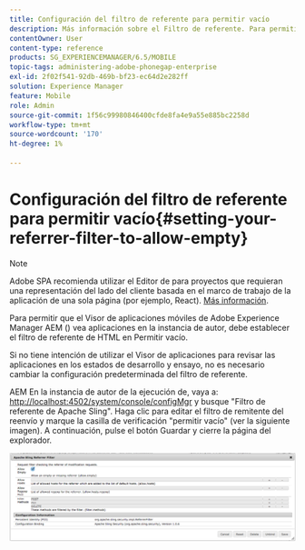 ```yaml
---
title: Configuración del filtro de referente para permitir vacío
description: Más información sobre el Filtro de referente. Para permitir que el Visor de aplicaciones móviles de Adobe Experience Manager AEM () vea aplicaciones en la instancia de autor, debe establecer el filtro de referente de HTML en Permitir vacío.
contentOwner: User
content-type: reference
products: SG_EXPERIENCEMANAGER/6.5/MOBILE
topic-tags: administering-adobe-phonegap-enterprise
exl-id: 2f02f541-92db-469b-bf23-ec64d2e282ff
solution: Experience Manager
feature: Mobile
role: Admin
source-git-commit: 1f56c99980846400cfde8fa4e9a55e885bc2258d
workflow-type: tm+mt
source-wordcount: '170'
ht-degree: 1%

---
```


# Configuración del filtro de referente para permitir vacío{#setting-your-referrer-filter-to-allow-empty}

>[!NOTE]
>
>Adobe SPA recomienda utilizar el Editor de para proyectos que requieran una representación del lado del cliente basada en el marco de trabajo de la aplicación de una sola página (por ejemplo, React). [Más información](/help/sites-developing/spa-overview.md).

Para permitir que el Visor de aplicaciones móviles de Adobe Experience Manager AEM () vea aplicaciones en la instancia de autor, debe establecer el filtro de referente de HTML en Permitir vacío.

Si no tiene intención de utilizar el Visor de aplicaciones para revisar las aplicaciones en los estados de desarrollo y ensayo, no es necesario cambiar la configuración predeterminada del filtro de referente.

AEM En la instancia de autor de la ejecución de, vaya a: [http://localhost:4502/system/console/configMgr](http://localhost:4502/system/console/configMgr) y busque &quot;Filtro de referente de Apache Sling&quot;. Haga clic para editar el filtro de remitente del reenvío y marque la casilla de verificación &quot;permitir vacío&quot; (ver la siguiente imagen). A continuación, pulse el botón Guardar y cierre la página del explorador.

![Configuración del filtro de referente](assets/chlimage_1-106.png)

